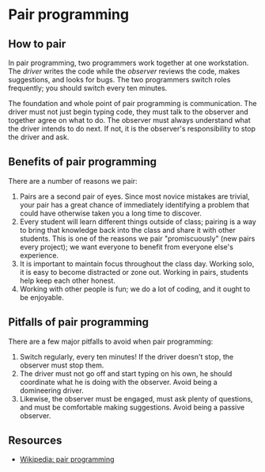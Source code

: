 # Pair programming

## How to pair
In pair programming, two programmers work together at one
workstation. The *driver* writes the code while the *observer* reviews
the code, makes suggestions, and looks for bugs. The two programmers
switch roles frequently; you should switch every ten minutes.

The foundation and whole point of pair programming is
communication. The driver must not just begin typing code, they must
talk to the observer and together agree on what to do. The observer
must always understand what the driver intends to do next. If not, it
is the observer's responsibility to stop the driver and ask.

## Benefits of pair programming
There are a number of reasons we pair:

1. Pairs are a second pair of eyes. Since most novice mistakes are
   trivial, your pair has a great chance of immediately identifying a
   problem that could have otherwise taken you a long time to
   discover.
2. Every student will learn different things outside of class; pairing
   is a way to bring that knowledge back into the class and share it
   with other students. This is one of the reasons we pair
   "promiscuously" (new pairs every project); we want everyone to
   benefit from everyone else's experience.
3. It is important to maintain focus throughout the class day. Working
   solo, it is easy to become distracted or zone out. Working in
   pairs, students help keep each other honest.
4. Working with other people is fun; we do a lot of coding, and it
   ought to be enjoyable.

## Pitfalls of pair programming

There are a few major pitfalls to avoid when pair programming:

1. Switch regularly, every ten minutes! If the driver doesn't stop,
   the observer must stop them.
2. The driver must not go off and start typing on his own, he should
   coordinate what he is doing with the observer. Avoid being a
   domineering driver.
3. Likewise, the observer must be engaged, must ask plenty of
   questions, and must be comfortable making suggestions. Avoid being
   a passive observer.

## Resources
* [Wikipedia: pair programming][wiki-pair-programming]

[wiki-pair-programming]: http://en.wikipedia.org/wiki/Pair_programming
